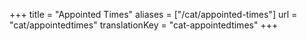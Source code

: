 +++
title = "Appointed Times"
aliases = ["/cat/appointed-times"]
url = "cat/appointedtimes"
translationKey = "cat-appointedtimes"
+++
